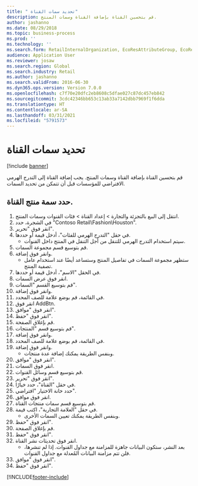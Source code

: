 ```yaml
---
title: " تحديد سمات القناة"
description: قم بتحسين القناة بإضافة القناة وسمات المنتج.
author: jashanno
ms.date: 08/29/2018
ms.topic: business-process
ms.prod: ''
ms.technology: ''
ms.search.form: RetailInternalOrganization, EcoResAttributeGroup, EcoResAttributeGroupAttribute, RetailAddChannelItems, RetailCatalogProductAttributeValue, RetailMedia
audience: Application User
ms.reviewer: josaw
ms.search.region: Global
ms.search.industry: Retail
ms.author: jashanno
ms.search.validFrom: 2016-06-30
ms.dyn365.ops.version: Version 7.0.0
ms.openlocfilehash: c7f70e20dfc2eb8608c5dfae027c87dc457eb842
ms.sourcegitcommit: 3cdc42346bb653c13ab33a7142dbb7969f1f6dda
ms.translationtype: HT
ms.contentlocale: ar-SA
ms.lasthandoff: 03/31/2021
ms.locfileid: "5791573"
---
```

# <a name="define-channel-attributes"></a> تحديد سمات القناة

[!include [banner](../includes/banner.md)]

قم بتحسين القناة بإضافة القناة وسمات المنتج. يجب إضافة القناة إلى التدرج الهرمي الافتراضي للمؤسسات قبل أن تتمكن من تحديد السمات.


## <a name="define-channel-product-attribute"></a>حدد سمة منتج القناة.
1. انتقل إلى البيع بالتجزئة والتجارة > إعداد القناة > فئات القنوات وسمات المنتج.
2. في الشجرة، حدد "Contoso Retail\Fashion\Houston".
3. انقر فوق "تحرير".
4. في حقل "‏‫التدرج الهرمي للفئات‬"، أدخل قيمة أو حددها.
    * سيتم استخدام التدرج الهرمي للتنقل من أجل التنقل في المنتج داخل القنوات.  
5. قم بتوسيع قسم مجموعة السمات.
6. وانقر فوق إضافة.
    * ستظهر مجموعة السمات في تفاصيل المنتج وستساعد أيضًا عند استخدام عامل تصفية المنتج.  
7. في الحقل "الاسم"، أدخل قيمة أو حددها.
8. انقر فوق عرض السمات.
9. قم بتوسيع القسم "السمات".
10. وانقر فوق إضافة.
11. في القائمة، قم بوضع علامة للصف المحدد.
12. انقر فوق AddBtn.
13. انقر فوق "موافق".
14. انقر فوق "حفظ".
15. قم بإغلاق الصفحة.
16. قم بتوسيع قسم "المنتجات".
17. وانقر فوق إضافة.
18. في القائمة، قم بوضع علامة للصف المحدد.
19. وانقر فوق إضافة.
    * وبنفس الطريقة يمكنك إضافة عدة منتجات.  
20. انقر فوق "موافق".
21. انقر فوق السمات.
22. قم بتوسيع قسم وسائل القنوات.
23. انقر فوق "تحرير".
24. في حقل "القناة"، حدد خيارًا.
25. حدد خانة الاختيار "افتراضي".
26. انقر فوق موافق.
27. قم بتوسيع قسم ‏‫سمات منتجات القناة‬.
28. في حقل "‏‫العلامة التجارية‬"، اكتب قيمة.
    * وبنفس الطريقة يمكنك تعيين السمات الأخرى.  
29. انقر فوق "حفظ".
30. قم بإغلاق الصفحة.
31. انقر فوق "حفظ".
32. انقر فوق تحديثات نشر القناة.
    * بعد النشر، ستكون البيانات جاهزة للمزامنة مع جداول القنوات. إذا لم تنشرها، فلن تتم مزامنة البيانات المُعدلة مع جداول القنوات.  
33. انقر فوق "موافق".
34. انقر فوق "حفظ".



[!INCLUDE[footer-include](../../includes/footer-banner.md)]